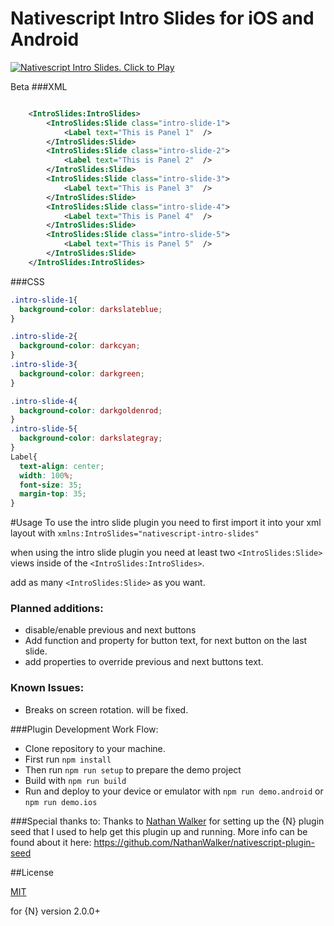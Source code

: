 # Nativescript Intro Slides for iOS and Android

[![Nativescript Intro Slides. Click to Play](https://img.youtube.com/vi/5GGGiNA98TU/0.jpg)](https://www.youtube.com/embed/5GGGiNA98TU)

Beta
###XML
```xml

	<IntroSlides:IntroSlides>
		<IntroSlides:Slide class="intro-slide-1">
			<Label text="This is Panel 1"  />
		</IntroSlides:Slide>
		<IntroSlides:Slide class="intro-slide-2">
			<Label text="This is Panel 2"  />
		</IntroSlides:Slide>
		<IntroSlides:Slide class="intro-slide-3">
			<Label text="This is Panel 3"  />
		</IntroSlides:Slide>
		<IntroSlides:Slide class="intro-slide-4">
			<Label text="This is Panel 4"  />
		</IntroSlides:Slide>
		<IntroSlides:Slide class="intro-slide-5">
			<Label text="This is Panel 5"  />
		</IntroSlides:Slide>
	</IntroSlides:IntroSlides>

```
###CSS
```css
.intro-slide-1{
  background-color: darkslateblue;
}

.intro-slide-2{
  background-color: darkcyan;
}
.intro-slide-3{
  background-color: darkgreen;
}

.intro-slide-4{
  background-color: darkgoldenrod;
}
.intro-slide-5{
  background-color: darkslategray;
}
Label{
  text-align: center;
  width: 100%;
  font-size: 35;
  margin-top: 35;
}

```
#Usage
To use the intro slide plugin you need to first import it into your xml layout with  `xmlns:IntroSlides="nativescript-intro-slides"`

when using the intro slide plugin you need at least two ``<IntroSlides:Slide>`` views inside of the ``<IntroSlides:IntroSlides>``.

add as many ``<IntroSlides:Slide>`` as you want.

### Planned additions:

* disable/enable previous and next buttons
* Add function and property for button text, for next button on the last slide.
* add properties to override previous and next buttons text.

### Known Issues:
* Breaks on screen rotation. will be fixed.

###Plugin Development Work Flow:

* Clone repository to your machine.
* First run `npm install`
* Then run `npm run setup` to prepare the demo project
* Build with `npm run build`
* Run and deploy to your device or emulator with `npm run demo.android` or `npm run demo.ios`


###Special thanks to:
Thanks to [Nathan Walker](https://github.com/NathanWalker) for setting up the {N} plugin seed that I used to help get this plugin up and running. More info can be found about it here:
https://github.com/NathanWalker/nativescript-plugin-seed

##License

[MIT](/LICENSE)

for {N} version 2.0.0+